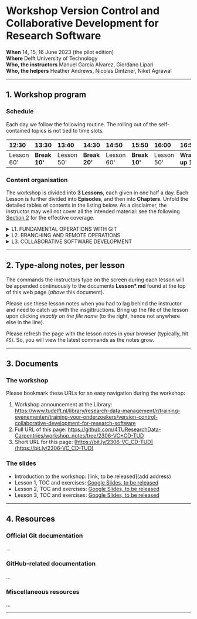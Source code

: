 # Workshop Version Control and Collaborative Development for Research Software

**When** 14, 15, 16 June 2023 (the pilot edition)  
**Where** Delft University of Technology  
**Who, the instructors** Manuel Garcia Alvarez, Giordano Lipari  
**Who, the helpers** Heather Andrews, Nicolas Dintzner, Niket Agrawal  

---
## 1. Workshop program

### Schedule

Each day we follow the following routine. 
The rolling out of the self-contained topics is not tied to time slots.


| 12:30  | 13:30 | 13:40 | 14:30 | 14:50 | 15:50 | 16:00 | 16:50 | 17:00 |
|:-------|:------|:------|:------|:------|:------|:------|:------|:------|
| Lesson 60' | **Break 10'** | Lesson 50' | **Break 20'** | Lesson 60' | **Break 10'** | Lesson  50'| **Wrap-up 10'** | Closure |


### Content organisation

The workshop is divided into **3 Lessons**, each given in one half a day. Each Lesson is further divided into **Episodes**, and then into **Chapters**. Unfold the detailed tables of contents in the listing below. As a disclaimer, the instructor may well not cover all the intended material: see the following [Section 2](https://github.com/4TUResearchData-Carpentries/workshop_notes/edit/2306-VC+CD-TUD/README.md#type-along-notes-per-lesson) for the effective coverage.  

<details> 
<summary>
L1. FUNDAMENTAL OPERATIONS WITH GIT
</summary>
  
| Episode | Topic |
|:----|:----|
| **1.1** | **Git repositories for version control** | 
| --- | Introduction to Git | 
| --- | Git command syntax and getting help | 
| --- | Creating an empty repository | 
| **1.2** | **Tracking changes in working documents** | 
| --- | Tracking changes with the index | 
| --- | Not tracking and stop tracking | 
| --- | Undoing changes with the index | 
| --- | Deleting and renaming tracked files and directories  | 
| **1.3** | **Organising tracked changes in a history** | 
| --- | Committing changes with a configured identity and a message | 
| --- | Inspecting changes using the history | 
| --- | Undoing changes with the history | 
  
</details>

<details> 
<summary>
L2. BRANCHING AND REMOTE OPERATIONS
</summary>
  
| Episode | Topic |
|:----|:----|
| **2.1** | **Branching** | 
| --- | Create, rename, change, and delete branches | 
| --- | Develop and compare branches | 
| --- | Visualise and merge branches, and resolve conflicts | 
| **2.2** | **Remote repositories** | 
| --- | ... | 

</details>

<details> 
<summary>
L3. COLLABORATIVE SOFTWARE DEVELOPMENT
</summary>
  
| Episode | Topic |
|:----|:----|
| **3.1** | **...** | 
| --- | ... | 
| --- | ... | 
| **3.2** | **...** | 
| --- | ... | 
| --- | ... | 

</details>


---

## 2. Type-along notes, per lesson

The commands the instructors type on the screen during each lesson will be appended continuously to the documents **Lesson\*.md** found at the top of this web page (_above_ this document).

Please use these lesson notes when you had to lag behind the instructor and need to catch up with the insgittructions. Bring up the file of the lesson upon clicking _exactly on the file name_ (to the right, hence not anywhere else in the line). 

Please refresh the page with the lesson notes in your browser (typically, hit `F5`). So, you will view the latest commands as the notes grow.


<!-- After the end of the lesson the instructors will decorate the type-along notes with the division in Chapters and Episodes -->

---
## 3. Documents

### The workshop
Please bookmark these URLs for an easy navigation during the workshop:

1. Workshop announcement at the Library: https://www.tudelft.nl/library/research-data-management/r/training-evenementen/training-voor-onderzoekers/version-control-collaborative-development-for-research-software
2. Full URL of this page: https://github.com/4TUResearchData-Carpentries/workshop_notes/tree/2306-VC+CD-TUD
3. Short URL for this page: [https://bit.ly/2306-VC_CD-TUD](https://bit.ly/2306-VC_CD-TUD)

### The slides
* Introduction to the workshop: [link, to be released](add address)
* Lesson 1, TOC and exercises: [Google Slides, to be released](https://docs.google.com/presentation/d/15fFsslX_zyvXbgCkgCO-ALUbab38Q2oZZABhmqgn3yk/edit?usp=sharing)
* Lesson 2, TOC and exercises: [Google Slides, to be released](https://docs.google.com/presentation/d/1p7-n04rVGNNlloMvJDAXApYkwWO1ItMIgCMLG9ScTqQ/edit?usp=sharing)
* Lesson 3, TOC and exercises: [Google Slides, to be released](https://docs.google.com/presentation/d/1H18r-Q9CLx_aUPkTn3IXqWvOZdBWof-6ca_FdfOD9p0/edit?usp=sharing)


---
## 4. Resources

### Official Git documentation

...

### GitHub-related documentation

...

### Miscellaneous resources

...

---
